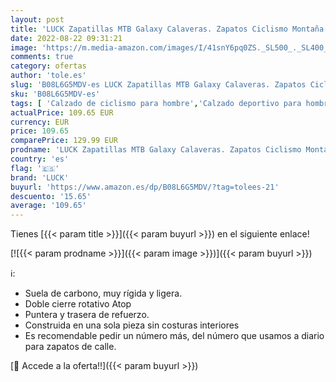 ```yaml
---
layout: post
title: 'LUCK Zapatillas MTB Galaxy Calaveras. Zapatos Ciclismo Montaña para Hombre y Mujer. Suela de Carbono. Doble Cierre Rotativo ATOP. Calzado Bicicleta MTB  44 EU Ancho '
date: 2022-08-22 09:31:21
image: 'https://m.media-amazon.com/images/I/41snY6pq0ZS._SL500_._SL400_.jpg'
comments: true
category: ofertas
author: 'tole.es'
slug: 'B08L6G5MDV-es LUCK Zapatillas MTB Galaxy Calaveras. Zapatos Ciclismo...'
sku: 'B08L6G5MDV-es'
tags: [ 'Calzado de ciclismo para hombre','Calzado deportivo para hombre','Zapatillas y calzado deportivo para hombre','Zapatos','Zapatos para hombre','Zapatos y complementos','bicicleta','luck','🇪🇸', ]
actualPrice: 109.65 EUR
currency: EUR
price: 109.65
comparePrice: 129.99 EUR
prodname: 'LUCK Zapatillas MTB Galaxy Calaveras. Zapatos Ciclismo Montaña para Hombre y Mujer. Suela de Carbono. Doble Cierre Rotativo ATOP. Calzado Bicicleta MTB  44 EU Ancho '
country: 'es'
flag: '🇪🇸'
brand: 'LUCK'
buyurl: 'https://www.amazon.es/dp/B08L6G5MDV/?tag=tolees-21'
descuento: '15.65'
average: '109.65'
---
```


Tienes [{{< param title >}}]({{< param buyurl >}}) en el siguiente enlace!

[![{{< param prodname >}}]({{< param image >}})]({{< param buyurl >}})

ℹ️:

- Suela de carbono, muy rígida y ligera.
- Doble cierre rotativo Atop
- Puntera y trasera de refuerzo.
- Construida en una sola pieza sin costuras interiores
- Es recomendable pedir un número más, del número que usamos a diario para zapatos de calle.

[🛒 Accede a la oferta!!]({{< param buyurl >}})
